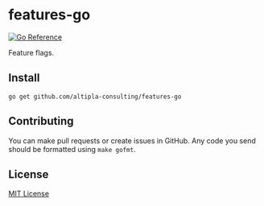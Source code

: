 # features-go

[![Go Reference](https://pkg.go.dev/badge/github.com/altipla-consulting/features-go.svg)](https://pkg.go.dev/github.com/altipla-consulting/features-go)

Feature flags.


## Install

```shell
go get github.com/altipla-consulting/features-go
```


## Contributing

You can make pull requests or create issues in GitHub. Any code you send should be formatted using `make gofmt`.


## License

[MIT License](LICENSE)
